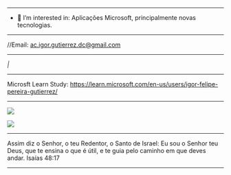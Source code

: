 ----------------------------------------------

- 👀 I’m interested in: Aplicações Microsoft, principalmente novas tecnologias.

----------------------------------------------

//Email: ac.igor.gutierrez.dc@gmail.com

----------------------------------------------

_|_

----------------------------------------------

Microsft Learn Study: https://learn.microsoft.com/en-us/users/igor-felipe-pereira-gutierrez/

----------------------------------------------



<!---
acigorgutierrezdc/acigorgutierrezdc is a ✨ special ✨ repository because its `README.md` (this file) appears on your GitHub profile.
You can click the Preview link to take a look at your changes.
--->


![](https://komarev.com/ghpvc/?acigorgutierrezdc)

![](https://hit.yhype.me/github/profile?user_id=acigorgutierrezdc)


----------------------------------------------

Assim diz o Senhor, o teu Redentor, o Santo de Israel: Eu sou o Senhor teu Deus, que te ensina o que é útil, e te guia pelo caminho em que deves andar.
Isaías 48:17

----------------------------------------------


